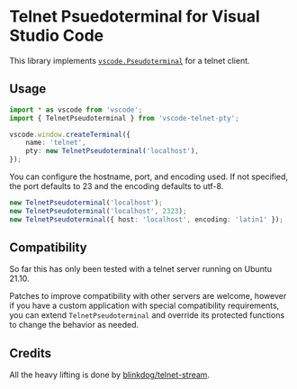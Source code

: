 # Telnet Psuedoterminal for Visual Studio Code

This library implements [`vscode.Pseudoterminal`](https://code.visualstudio.com/api/references/vscode-api#Pseudoterminal)
for a telnet client.

## Usage

```ts
import * as vscode from 'vscode';
import { TelnetPseudoterminal } from 'vscode-telnet-pty';

vscode.window.createTerminal({
    name: 'telnet',
    pty: new TelnetPseudoterminal('localhost'),
});
```

You can configure the hostname, port, and encoding used. If not specified, the
port defaults to 23 and the encoding defaults to utf-8.

```ts
new TelnetPseudoterminal('localhost');
new TelnetPseudoterminal('localhost', 2323);
new TelnetPseudoterminal({ host: 'localhost', encoding: 'latin1' });
```

## Compatibility

So far this has only been tested with a telnet server running on Ubuntu 21.10.

Patches to improve compatibility with other servers are welcome, however if you
have a custom application with special compatibility requirements, you can
extend `TelnetPseudoterminal` and override its protected functions to change the
behavior as needed.

## Credits

All the heavy lifting is done by [blinkdog/telnet-stream](https://github.com/blinkdog/telnet-stream).
